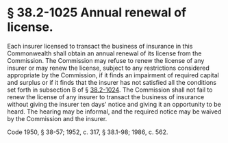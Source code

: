 # § 38.2-1025 Annual renewal of license.

<p>Each insurer licensed to transact the business of insurance in this Commonwealth shall obtain an annual renewal of its license from the Commission. The Commission may refuse to renew the license of any insurer or may renew the license, subject to any restrictions considered appropriate by the Commission, if it finds an impairment of required capital and surplus or if it finds that the insurer has not satisfied all the conditions set forth in subsection B of § <a href='http://law.lis.virginia.gov/vacode/38.2-1024/'>38.2-1024</a>. The Commission shall not fail to renew the license of any insurer to transact the business of insurance without giving the insurer ten days' notice and giving it an opportunity to be heard. The hearing may be informal, and the required notice may be waived by the Commission and the insurer.</p><p>Code 1950, § 38-57; 1952, c. 317, § 38.1-98; 1986, c. 562.</p>